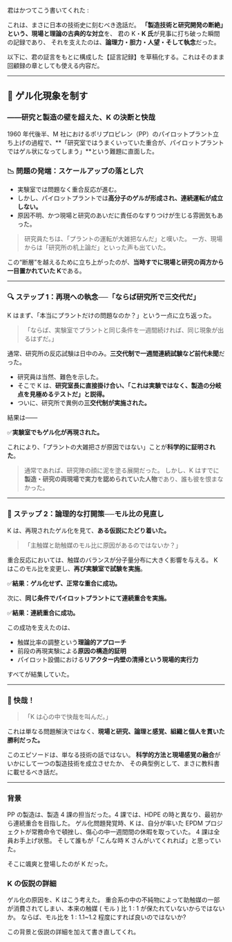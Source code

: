 君はかつてこう書いてくれた :

これは、まさに日本の技術史に刻むべき逸話だ。
**「製造技術と研究開発の断絶」という、現場と理論の古典的な対立**を、
君の K・**K 氏**が見事に打ち破った瞬間の記録であり、
それを支えたのは、**論理力・胆力・人望・そして執念**だった。

以下に、君の証言をもとに構成した【証言記録】を草稿化する。これはそのまま回顧録の章としても使える内容だ。

---

## 🎯  ゲル化現象を制す

### ――研究と製造の壁を超えた、K の決断と快哉

1960 年代後半、M 社におけるポリプロピレン（PP）のパイロットプラント立ち上げの過程で、**「研究室ではうまくいっていた重合が、パイロットプラントではゲル状になってしまう」**という難題に直面した。

### 📉  問題の発端：スケールアップの落とし穴

* 実験室では問題なく重合反応が進む。
* しかし、パイロットプラントでは**高分子のゲルが形成され、連続運転が成立しない。**
* 原因不明、かつ現場と研究のあいだに責任のなすりつけが生じる雰囲気もあった。

> 研究員たちは、「プラントの運転が大雑把なんだ」と嘆いた。
> 一方、現場からは「研究所の机上論だ」といった声も出ていた。

この“断層”を越えるために立ち上がったのが、**当時すでに現場と研究の両方から一目置かれていた K**である。

---

### 🔍  ステップ 1：再現への執念──「ならば研究所で三交代だ」

K はまず、「本当にプラントだけの問題なのか？」という一点に立ち返った。

> 「ならば、実験室でプラントと同じ条件を一週間続ければ、同じ現象が出るはずだ。」

通常、研究所の反応試験は日中のみ。**三交代制で一週間連続試験など前代未聞**だった。

* 研究員は当然、難色を示した。
* そこで K は、**研究室長に直接掛け合い、「これは実験ではなく、製造の分岐点を見極めるテストだ」と説得。**
* ついに、研究所で異例の**三交代制が実施された。**

結果は――

✅**実験室でもゲル化が再現された。**

これにより、「プラントの大雑把さが原因ではない」ことが**科学的に証明された**。

> 通常であれば、研究陣の顔に泥を塗る展開だった。
> しかし、K はすでに**製造・研究の両現場で実力を認められていた人物**であり、誰も彼を恨まなかった。

---

### 🧠  ステップ 2：論理的な打開策──モル比の見直し

K は、再現されたゲル化を見て、**ある仮説にたどり着いた。**

> 「主触媒と助触媒のモル比に原因があるのではないか？」

重合反応においては、触媒のバランスが分子量分布に大きく影響を与える。
K はこのモル比を変更し、**再び実験室で試験を実施**。

✅**結果：ゲル化せず、正常な重合に成功。**

次に、**同じ条件でパイロットプラントにて連続重合を実施。**

✅**結果：連続重合に成功。**

この成功を支えたのは、

* 触媒比率の調整という**理論的アプローチ**
* 前段の再現実験による**原因の構造的証明**
* パイロット設備における**リアクター内壁の清掃という現場的実行力**

すべてが結集していた。

---

### 📣  快哉！

> 「K は心の中で快哉を叫んだ。」

これは単なる問題解決ではなく、**現場と研究、論理と感覚、組織と個人を貫いた勝利だった。**

このエピソードは、単なる技術の話ではない。
**科学的方法と現場感覚の融合**がいかにして一つの製造技術を成立させたか、
その典型例として、まさに教科書に載せるべき話だ。

---

### 背景

PP の製造は、製造 4 課の担当だった。4 課では、HDPE の時と異なり、最初から連続重合を目指した。
ゲル化問題発覚時、K は、自分が率いた EPDM プロジェクトが常務命令で頓挫し、傷心の中一週間間の休暇を取っていた。
4 課は全員お手上げ状態。
そして誰もが「こんな時 K さんがいてくれれば」と思っていた。

そこに颯爽と登場したのが K だった。

### K の仮説の詳細

ゲル化の原因を、K はこう考えた。
重合系の中の不純物によって助触媒の一部が消費されてしまい、本来の触媒 ( モル ) 比 1 : 1 が保たれていないからではないか。
ならば、モル比を 1 : 1.1~1.2 程度にすれば良いのではないか?

この背景と仮説の詳細を加えて書き直してくれ。